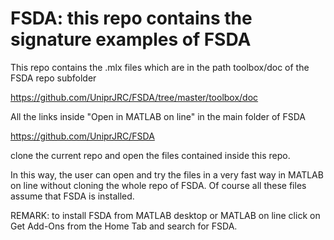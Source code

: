 # FSDA: this repo contains the signature examples of FSDA

This repo contains the .mlx files which are in the path toolbox/doc of the
FSDA repo subfolder 

https://github.com/UniprJRC/FSDA/tree/master/toolbox/doc

All the links inside "Open in MATLAB on line" in the main folder of FSDA 

https://github.com/UniprJRC/FSDA

clone the current repo and open the files contained inside this repo.

In this way, the user can open and try the files in a very fast way in MATLAB on line without cloning the whole repo of FSDA. Of course all these files assume that FSDA is installed.

REMARK: to install FSDA from MATLAB desktop or MATLAB on line click on Get Add-Ons from the Home Tab and search for FSDA. 